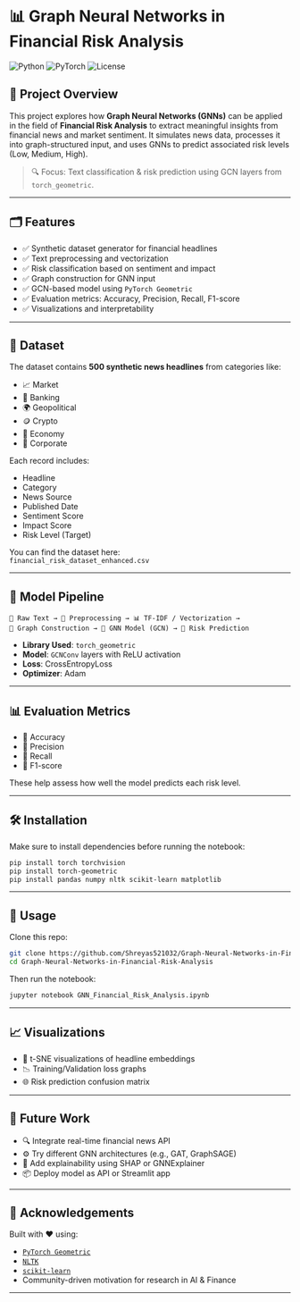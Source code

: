 
# 📊 Graph Neural Networks in Financial Risk Analysis

![Python](https://img.shields.io/badge/Python-3.11-blue?logo=python)
![PyTorch](https://img.shields.io/badge/PyTorch-Graph%20Neural%20Nets-orange?logo=pytorch)
![License](https://img.shields.io/badge/LICENSE)

## 🧠 Project Overview

This project explores how **Graph Neural Networks (GNNs)** can be applied in the field of **Financial Risk Analysis** to extract meaningful insights from financial news and market sentiment. It simulates news data, processes it into graph-structured input, and uses GNNs to predict associated risk levels (Low, Medium, High).

> 🔍 Focus: Text classification & risk prediction using GCN layers from `torch_geometric`.

---

## 🗂️ Features

- ✅ Synthetic dataset generator for financial headlines
- ✅ Text preprocessing and vectorization
- ✅ Risk classification based on sentiment and impact
- ✅ Graph construction for GNN input
- ✅ GCN-based model using `PyTorch Geometric`
- ✅ Evaluation metrics: Accuracy, Precision, Recall, F1-score
- ✅ Visualizations and interpretability

---

## 📁 Dataset

The dataset contains **500 synthetic news headlines** from categories like:

- 📈 Market
- 🏦 Banking
- 🌍 Geopolitical
- 🪙 Crypto
- 🧾 Economy
- 🏢 Corporate

Each record includes:
- Headline
- Category
- News Source
- Published Date
- Sentiment Score
- Impact Score
- Risk Level (Target)

You can find the dataset here:  
`financial_risk_dataset_enhanced.csv`

---

## 🧪 Model Pipeline

```
📰 Raw Text → 🧹 Preprocessing → 📊 TF-IDF / Vectorization → 
🔗 Graph Construction → 🧠 GNN Model (GCN) → 🎯 Risk Prediction
```

- **Library Used**: `torch_geometric`
- **Model**: `GCNConv` layers with ReLU activation
- **Loss**: CrossEntropyLoss
- **Optimizer**: Adam

---

## 📊 Evaluation Metrics

- 🎯 Accuracy
- 📏 Precision
- 🧮 Recall
- 📐 F1-score

These help assess how well the model predicts each risk level.

---

## 🛠️ Installation

Make sure to install dependencies before running the notebook:

```bash
pip install torch torchvision
pip install torch-geometric
pip install pandas numpy nltk scikit-learn matplotlib
```

---

## 🚀 Usage

Clone this repo:

```bash
git clone https://github.com/Shreyas521032/Graph-Neural-Networks-in-Financial-Risk-Analysis.git
cd Graph-Neural-Networks-in-Financial-Risk-Analysis
```

Then run the notebook:

```bash
jupyter notebook GNN_Financial_Risk_Analysis.ipynb
```

---

## 📈 Visualizations

- 🧠 t-SNE visualizations of headline embeddings
- 📉 Training/Validation loss graphs
- 🌐 Risk prediction confusion matrix

---

## 📌 Future Work

- 🔍 Integrate real-time financial news API
- ⚙️ Try different GNN architectures (e.g., GAT, GraphSAGE)
- 📡 Add explainability using SHAP or GNNExplainer
- 📦 Deploy model as API or Streamlit app

---

## 🙌 Acknowledgements

Built with ❤️ using:
- [`PyTorch Geometric`](https://pytorch-geometric.readthedocs.io)
- [`NLTK`](https://www.nltk.org/)
- [`scikit-learn`](https://scikit-learn.org/)
- Community-driven motivation for research in AI & Finance

---
